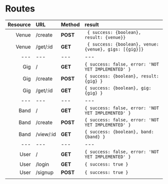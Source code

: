 # Routes
| Resource | URL | Method | result|
| ---: | :-- |:--- |:--- |
| Venue | /create | **POST** | ``` { success: {boolean}, result: {venue}}``` |
| Venue | /get/:id | **GET** | ``` { success: {boolean}, venue: {venue}, gigs: [{gig}]}``` |
| --- | --- | --- | --- |
| Gig | / | **GET** | ``` { success: false, error: 'NOT YET IMPLEMENTED' } ``` |
| Gig | /create | **POST** | ``` { success: {boolean}, result: {gig} } ``` |
| Gig | /get/:id | **GET** | ``` { success: {boolean}, gig: {gig} } ``` |
| --- | --- | --- | --- |
| Band | / | **GET** | ``` { success: false, error: 'NOT YET IMPLEMENTED' } ``` |
| Band | /create | **POST** | ``` { success: false, error: 'NOT YET IMPLEMENTED' } ``` |
| Band | /view/:id | **GET** | ``` { success: {boolean}, band: {band} } ``` |
| --- | --- | --- | --- |
| User | / | **GET** | ``` { success: false, error: 'NOT YET IMPLEMENTED' } ``` |
| User | /login | **GET** | ``` { success: true } ``` |
| User | /signup | **POST** | ``` { success: true } ``` |
|  |  |  |  |